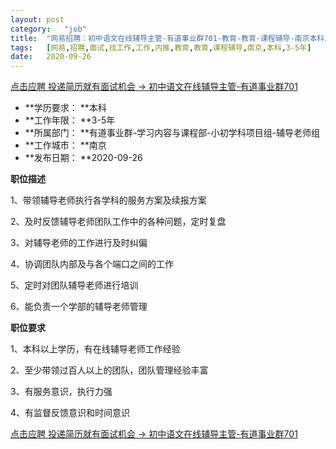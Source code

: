 ```yaml
---
layout:	post
category:	"job"
title:	"网易招聘：初中语文在线辅导主管-有道事业群701-教育-教育-课程辅导-南京本科3-5年"
tags:	[网易,招聘,面试,找工作,工作,内推,教育,教育,课程辅导,南京,本科,3-5年]
date:	2020-09-26
---
```


[点击应聘 投递简历就有面试机会 ->  初中语文在线辅导主管-有道事业群701](http://mobile.bole.netease.com/bole/boleDetail?id=25222&employeeId=346f03c3cda5f04c&key=all)



- **学历要求： **本科
- **工作年限： **3-5年
- **所属部门： **有道事业群-学习内容与课程部-小初学科项目组-辅导老师组
- **工作城市： **南京
- **发布日期： **2020-09-26



**职位描述**

1、带领辅导老师执行各学科的服务方案及续报方案

2、及时反馈辅导老师团队工作中的各种问题，定时复盘

3、对辅导老师的工作进行及时纠偏

4、协调团队内部及与各个端口之间的工作

5、定时对团队辅导老师进行培训

6、能负责一个学部的辅导老师管理



**职位要求**

1、本科以上学历，有在线辅导老师工作经验

2、至少带领过百人以上的团队，团队管理经验丰富

3、有服务意识，执行力强

4、有监督反馈意识和时间意识



[点击应聘 投递简历就有面试机会 ->  初中语文在线辅导主管-有道事业群701](http://mobile.bole.netease.com/bole/boleDetail?id=25222&employeeId=346f03c3cda5f04c&key=all)